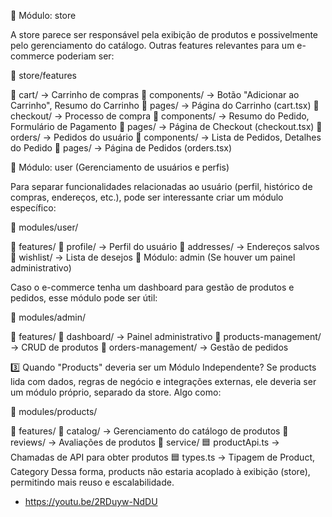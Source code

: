 📌 Módulo: store

A store parece ser responsável pela exibição de produtos e possivelmente pelo gerenciamento do catálogo. Outras features relevantes para um e-commerce poderiam ser:

📂 store/features

📂 cart/ → Carrinho de compras
📂 components/ → Botão "Adicionar ao Carrinho", Resumo do Carrinho
📂 pages/ → Página do Carrinho (cart.tsx)
📂 checkout/ → Processo de compra
📂 components/ → Resumo do Pedido, Formulário de Pagamento
📂 pages/ → Página de Checkout (checkout.tsx)
📂 orders/ → Pedidos do usuário
📂 components/ → Lista de Pedidos, Detalhes do Pedido
📂 pages/ → Página de Pedidos (orders.tsx)

📌 Módulo: user (Gerenciamento de usuários e perfis)

Para separar funcionalidades relacionadas ao usuário (perfil, histórico de compras, endereços, etc.), pode ser interessante criar um módulo específico:

📂 modules/user/

📂 features/
📂 profile/ → Perfil do usuário
📂 addresses/ → Endereços salvos
📂 wishlist/ → Lista de desejos
📌 Módulo: admin (Se houver um painel administrativo)

Caso o e-commerce tenha um dashboard para gestão de produtos e pedidos, esse módulo pode ser útil:

📂 modules/admin/

📂 features/
📂 dashboard/ → Painel administrativo
📂 products-management/ → CRUD de produtos
📂 orders-management/ → Gestão de pedidos

3️⃣ Quando "Products" deveria ser um Módulo Independente?
Se products lida com dados, regras de negócio e integrações externas, ele deveria ser um módulo próprio, separado da store. Algo como:

📂 modules/products/

📂 features/
📂 catalog/ → Gerenciamento do catálogo de produtos
📂 reviews/ → Avaliações de produtos
📂 service/
🟦 productApi.ts → Chamadas de API para obter produtos
🟦 types.ts → Tipagem de Product, Category
Dessa forma, products não estaria acoplado à exibição (store), permitindo mais reuso e escalabilidade.

<!-- Importantes -->

- https://youtu.be/2RDuyw-NdDU
